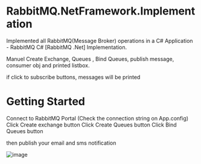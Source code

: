# RabbitMQ.NetFramework.Implementation
Implemented all RabbitMQ(Message Broker) operations in a C# Application - RabbitMQ C# [RabbitMQ .Net] Implementation.

Manuel Create Exchange, Queues , Bind Queues, publish message, consumer obj and printed listbox. 

if click to subscribe buttons, messages will be printed

# Getting Started

Connect to RabbitMQ Portal (Check the connection string on App.config)
Click Create exchange button
Click Create Queues button
Click Bind Queues button

then publish your email and sms notification

![image](https://user-images.githubusercontent.com/58530739/195125953-df9ddca8-4e17-4a0e-af9c-5b408d4f1129.png)

